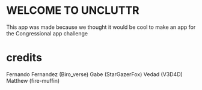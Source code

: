 # WELCOME TO UNCLUTTR
This app was made because we thought it would be cool to make an app for the Congressional app challenge 

# credits

Fernando Fernandez (Biro_verse)
Gabe (StarGazerFox)
Vedad (V3D4D)
Matthew (fire-muffin)
